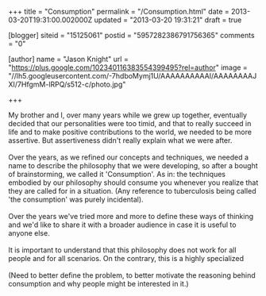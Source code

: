+++
title = "Consumption"
permalink = "/Consumption.html"
date = 2013-03-20T19:31:00.002000Z
updated = "2013-03-20 19:31:21"
draft = true

[blogger]
siteid = "15125061"
postid = "5957282386791756365"
comments = "0"

[author]
name = "Jason Knight"
url = "https://plus.google.com/102340116383554399495?rel=author"
image = "//lh5.googleusercontent.com/-7hdboMymj1U/AAAAAAAAAAI/AAAAAAAAJXI/7HfgmM-lRPQ/s512-c/photo.jpg"

+++

<div class="css-full-post-content js-full-post-content">
My brother and I, over many years while we grew up together, eventually decided that our personalities were too timid, and that to really succeed in life and to make positive contributions to the world, we needed to be more assertive. But assertiveness didn't really explain what we were after.<br /><br />Over the years, as we refined our concepts and techniques, we needed a name to describe the philosophy that we were developing, so after a bought of brainstorming, we called it 'Consumption'. As in: the techniques embodied by our philosophy should consume you whenever you realize that they are called for in a situation. (Any reference to tuberculosis being called 'the consumption' was purely incidental).<br /><br />Over the years we've tried more and more to define these ways of thinking and we'd like to share it with a broader audience in case it is useful to anyone else. <br /><br />It is important to understand that this philosophy does not work for all people and for all scenarios. On the contrary, this is a highly specialized <br /><br />(Need to better define the problem, to better motivate the reasoning behind consumption and why people might be interested in it.)
</div>